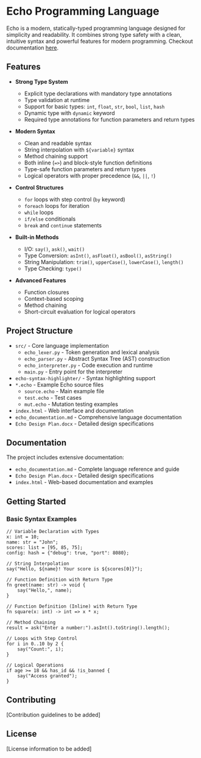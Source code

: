 #  Echo Programming Language

Echo is a modern, statically-typed programming language designed for simplicity and readability. It combines strong type safety with a clean, intuitive syntax and powerful features for modern programming.
Checkout documentation [here](https://deekshith-poojary98.github.io/echo/).

## Features

- **Strong Type System**
  - Explicit type declarations with mandatory type annotations
  - Type validation at runtime
  - Support for basic types: `int`, `float`, `str`, `bool`, `list`, `hash`
  - Dynamic type with `dynamic` keyword
  - Required type annotations for function parameters and return types

- **Modern Syntax**
  - Clean and readable syntax
  - String interpolation with `${variable}` syntax
  - Method chaining support
  - Both inline (`=>`) and block-style function definitions
  - Type-safe function parameters and return types
  - Logical operators with proper precedence (`&&`, `||`, `!`)

- **Control Structures**
  - `for` loops with step control (`by` keyword)
  - `foreach` loops for iteration
  - `while` loops
  - `if/else` conditionals
  - `break` and `continue` statements

- **Built-in Methods**
  - I/O: `say()`, `ask()`, `wait()`
  - Type Conversion: `asInt()`, `asFloat()`, `asBool()`, `asString()`
  - String Manipulation: `trim()`, `upperCase()`, `lowerCase()`, `length()`
  - Type Checking: `type()`

- **Advanced Features**
  - Function closures
  - Context-based scoping
  - Method chaining
  - Short-circuit evaluation for logical operators

## Project Structure

- `src/` - Core language implementation
  - `echo_lexer.py` - Token generation and lexical analysis
  - `echo_parser.py` - Abstract Syntax Tree (AST) construction
  - `echo_interpreter.py` - Code execution and runtime
  - `main.py` - Entry point for the interpreter
- `echo-syntax-highlighter/` - Syntax highlighting support
- `*.echo` - Example Echo source files
  - `source.echo` - Main example file
  - `test.echo` - Test cases
  - `mut.echo` - Mutation testing examples
- `index.html` - Web interface and documentation
- `echo_documentation.md` - Comprehensive language documentation
- `Echo Design Plan.docx` - Detailed design specifications

## Documentation

The project includes extensive documentation:

- `echo_documentation.md` - Complete language reference and guide
- `Echo Design Plan.docx` - Detailed design specifications
- `index.html` - Web-based documentation and examples

## Getting Started

### Basic Syntax Examples

```echo
// Variable Declaration with Types
x: int = 10;
name: str = "John";
scores: list = [95, 85, 75];
config: hash = {"debug": true, "port": 8080};

// String Interpolation
say("Hello, ${name}! Your score is ${scores[0]}");

// Function Definition with Return Type
fn greet(name: str) -> void {
    say("Hello,", name);
}

// Function Definition (Inline) with Return Type
fn square(x: int) -> int => x * x;

// Method Chaining
result = ask("Enter a number:").asInt().toString().length();

// Loops with Step Control
for i in 0..10 by 2 {
    say("Count:", i);
}

// Logical Operations
if age >= 18 && has_id && !is_banned {
    say("Access granted");
}
```

## Contributing

[Contribution guidelines to be added]

## License

[License information to be added]
